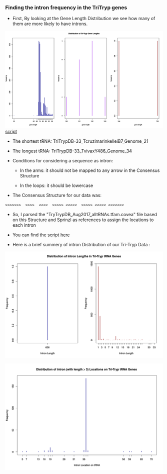 ### Finding the intron frequency in the TriTryp genes

* First, By looking at the Gene Length Distribution we see how many of them are more likely to have introns.

![alt text](https://github.com/fhadinezhadUC/leshmania/blob/master/intronFrequency/GeneLengthDistribution.svg)
[script](https://github.com/fhadinezhadUC/leshmania/blob/master/GeneLength.R)

  * The shortest tRNA: TriTrypDB-33_TcruzimarinkelleiB7_Genome_21

  * The longest tRNA: TriTrypDB-33_TvivaxY486_Genome_34

* Conditions for considering a sequence as intron:

   * In the arms: it should not be mapped to any arrow in the Consensus Structure

   * In the loops: it should be lowercase 

* The Consensus Structure for our data was:
```
>>>>>>>  >>>>  <<<<  >>>>> <<<<<  >>>>> <<<<< <<<<<<<
```

   * So, I parsed the "TryTrypDB_Aug2017_alltRNAs.tfam.covea" file based on this Structure and Sprinzl as references to assign the locations to each intron

   * You can find the script [here](https://github.com/fhadinezhadUC/leshmania/blob/master/intronDist.R)

* Here is a brief summery of intron Distribution of our Tri-Tryp Data :

![alt text](https://github.com/fhadinezhadUC/leshmania/blob/master/intronFrequency/IntronLengthDist.svg)

![alt text](https://github.com/fhadinezhadUC/leshmania/blob/master/intronFrequency/intronlocationdist.svg)

